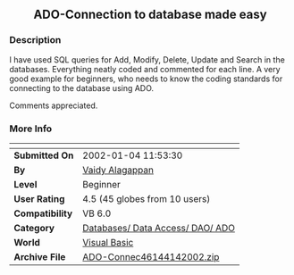 ﻿<div align="center">

## ADO\-Connection to database made easy


</div>

### Description

I have used SQL queries for Add, Modify, Delete, Update and Search in the databases. Everything neatly coded and commented for each line. A very good example for beginners, who needs to know the coding standards for connecting to the database using ADO.

Comments appreciated.
 
### More Info
 


<span>             |<span>
---                |---
**Submitted On**   |2002-01-04 11:53:30
**By**             |[Vaidy Alagappan](https://github.com/Planet-Source-Code/PSCIndex/blob/master/ByAuthor/vaidy-alagappan.md)
**Level**          |Beginner
**User Rating**    |4.5 (45 globes from 10 users)
**Compatibility**  |VB 6\.0
**Category**       |[Databases/ Data Access/ DAO/ ADO](https://github.com/Planet-Source-Code/PSCIndex/blob/master/ByCategory/databases-data-access-dao-ado__1-6.md)
**World**          |[Visual Basic](https://github.com/Planet-Source-Code/PSCIndex/blob/master/ByWorld/visual-basic.md)
**Archive File**   |[ADO\-Connec46144142002\.zip](https://github.com/Planet-Source-Code/vaidy-alagappan-ado-connection-to-database-made-easy__1-30359/archive/master.zip)








